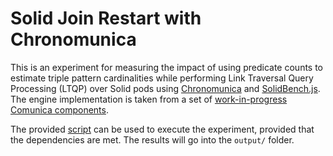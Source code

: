 # Solid Join Restart with Chronomunica

This is an experiment for measuring the impact of using predicate counts to estimate triple pattern cardinalities while performing Link Traversal Query Processing (LTQP) over Solid pods using [Chronomunica](https://github.com/surilindur/chronomunica) and [SolidBench.js](https://github.com/SolidBench/SolidBench.js). The engine implementation is taken from a set of [work-in-progress Comunica components](https://github.com/surilindur/comunica-components).

The provided [script](./experiment.sh) can be used to execute the experiment, provided that the dependencies are met. The results will go into the `output/` folder.
